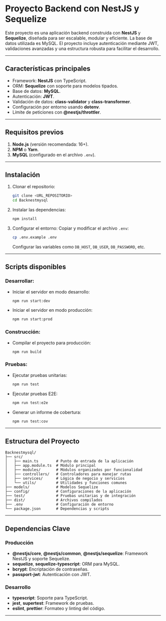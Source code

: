 
# Proyecto Backend con NestJS y Sequelize

Este proyecto es una aplicación backend construida con **NestJS** y **Sequelize**, diseñada para ser escalable, modular y eficiente. La base de datos utilizada es MySQL. El proyecto incluye autenticación mediante JWT, validaciones avanzadas y una estructura robusta para facilitar el desarrollo.

---

## Características principales

- Framework: **NestJS** con TypeScript.
- ORM: **Sequelize** con soporte para modelos tipados.
- Base de datos: **MySQL**.
- Autenticación: **JWT**.
- Validación de datos: **class-validator** y **class-transformer**.
- Configuración por entorno usando **dotenv**.
- Límite de peticiones con **@nestjs/throttler**.

---

## Requisitos previos

1. **Node.js** (versión recomendada: 16+).
2. **NPM** o **Yarn**.
3. **MySQL** (configurado en el archivo `.env`).

---

## Instalación

1. Clonar el repositorio:

   ```bash
   git clone <URL_REPOSITORIO>
   cd Backnestmysql
   ```

2. Instalar las dependencias:

   ```bash
   npm install
   ```

3. Configurar el entorno: Copiar y modificar el archivo `.env`:

   ```bash
   cp .env.example .env
   ```

   Configurar las variables como `DB_HOST`, `DB_USER`, `DB_PASSWORD`, etc.

---

## Scripts disponibles

### Desarrollar:

- Iniciar el servidor en modo desarrollo:

  ```bash
  npm run start:dev
  ```

- Iniciar el servidor en modo producción:

  ```bash
  npm run start:prod
  ```

### Construcción:

- Compilar el proyecto para producción:

  ```bash
  npm run build
  ```

### Pruebas:

- Ejecutar pruebas unitarias:

  ```bash
  npm run test
  ```

- Ejecutar pruebas E2E:

  ```bash
  npm run test:e2e
  ```

- Generar un informe de cobertura:

  ```bash
  npm run test:cov
  ```

---

## Estructura del Proyecto

```
Backnestmysql/
├── src/
│   ├── main.ts        # Punto de entrada de la aplicación
│   ├── app.module.ts  # Módulo principal
│   ├── modules/       # Módulos organizados por funcionalidad
│   ├── controllers/   # Controladores para manejar rutas
│   ├── services/      # Lógica de negocio y servicios
│   └── utils/         # Utilidades y funciones comunes
├── models/            # Modelos Sequelize
├── config/            # Configuraciones de la aplicación
├── test/              # Pruebas unitarias y de integración
├── dist/              # Archivos compilados
├── .env               # Configuración de entorno
└── package.json       # Dependencias y scripts
```

---

## Dependencias Clave

### Producción

- **@nestjs/core**, **@nestjs/common**, **@nestjs/sequelize**: Framework NestJS y soporte Sequelize.
- **sequelize**, **sequelize-typescript**: ORM para MySQL.
- **bcrypt**: Encriptación de contraseñas.
- **passport-jwt**: Autenticación con JWT.

### Desarrollo

- **typescript**: Soporte para TypeScript.
- **jest**, **supertest**: Framework de pruebas.
- **eslint**, **prettier**: Formateo y linting del código.
---
